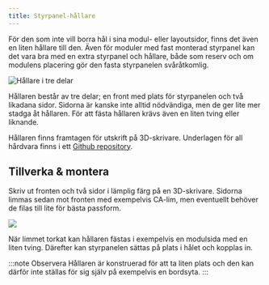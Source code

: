 ```yaml
---
title: Styrpanel-hållare
---
```


För den som inte vill borra hål i sina modul- eller layoutsidor, finns det även en liten hållare till den. Även för moduler med fast monterad styrpanel kan det vara bra med en extra styrpanel och hållare, både som reserv och om modulens placering gör den fasta styrpanelen svåråtkomlig.

![Hållare i tre delar](../../img/clients/trn-ctrlpanelbox-01.png)

Hållaren består av tre delar; en front med plats för styrpanelen och två likadana sidor. Sidorna är kanske inte alltid nödvändiga, men de ger lite mer stadga åt hållaren. För att fästa hållaren krävs även en liten tving eller liknande.

Hållaren finns framtagen för utskrift på 3D-skrivare.
Underlagen för all hårdvara finns i ett [Github repository](https://github.com/modelrailcontrol/MRC-3dprint).


## Tillverka & montera
Skriv ut fronten och två sidor i lämplig färg på en 3D-skrivare. Sidorna limmas sedan mot fronten med exempelvis CA-lim, men eventuellt behöver de filas till lite för bästa passform.

![](../../img/clients/trn-ctrlpanelbox-02.png)

När limmet torkat kan hållaren fästas i exempelvis en modulsida med en liten tving. Därefter kan styrpanelen sättas på plats i hålet och kopplas in.

:::note Observera
Hållaren är konstruerad för att ta liten plats och den kan därför inte ställas för sig själv på exempelvis en bordsyta.
:::
